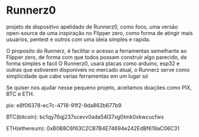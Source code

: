 # Runnerz0
projeto de dispositivo apelidado de Runnerz0, como foco, uma versão open-source de uma inspiração no Flipper zero, como forma de atingir mais usuarios, pentest e outros com uma ideia simples e rapida.

O proposito do Runnerz, é  facilitar o acesso a ferramentas semelhante ao Flipper zero, de forma com que todos possam construir algo parecido, de forma simples e facil
O Runnerz0, usará placas como arduino, esp32 e outras que  estiverem disponiveis no mercado atual, o Runnerz serve como simplicidade que cabe varias ferramentas em um lugar só

Se quiser nos ajudar nesse pequeno projeto, aceitamos doações como PIX, BTC e ETH.


pix: e8f06378-ec7c-4718-91f2-9da862b677b9

BTC(bitcoin): bc1qy76qj237xcevv0ada54l37xg0tmk0xkwcucfws

ETH(ethereum): 0xB0B8C6f63C2CB7B4E74694e242EdBf619aC06C31
